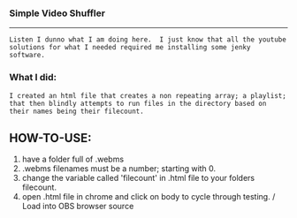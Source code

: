 ### Simple Video Shuffler
---
    Listen I dunno what I am doing here.  I just know that all the youtube solutions for what I needed required me installing some jenky software.
    
### What I did:

    I created an html file that creates a non repeating array; a playlist; that then blindly attempts to run files in the directory based on their names being their filecount.
    
## HOW-TO-USE:
1. have a folder full of .webms 
2. .webms filenames must be a number; starting with 0.
3. change the variable called 'filecount' in .html file to your folders filecount.
4. open .html file in chrome and click on body to cycle through testing. / Load into OBS browser source